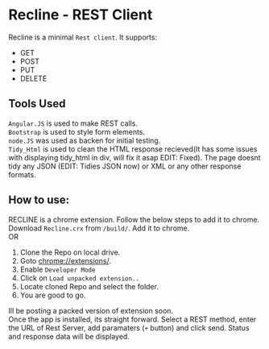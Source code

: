 # Recline - REST Client

Recline is a minimal `Rest client`. It supports:
  - GET  
  - POST
  - PUT
  - DELETE
## Tools Used
`Angular.JS` is used to make REST calls.  
`Bootstrap` is used to style form elements.  
`node.JS` was used as backen for initial testing.  
`Tidy_Html` is used to clean the HTML response recieved(It has some issues with displaying tidy_html in div, will fix it asap EDIT: Fixed). The page doesnt tidy any JSON (EDIT: Tidies JSON now) or XML or any other response formats.    
## How to use:  
RECLINE is a chrome extension. Follow the below steps to add it to chrome.  
Download `Recline.crx` from `/build/`. Add it to chrome.  
OR  
1. Clone the Repo on local drive.
2. Goto [chrome://extensions/](chrome://extensions).
3. Enable `Developer Mode`
4. Click on `Load unpacked extension..`
5. Locate cloned Repo and select the folder.
6. You are good to go.

Ill be posting a packed version of extension soon.  
Once the app is installed, its straight forward. Select a REST method, enter the URL of Rest Server, add paramaters (`+` button) and click send. Status and response data will be displayed.
